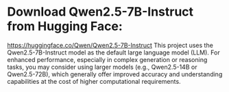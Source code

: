# Download Qwen2.5-7B-Instruct from Hugging Face:
https://huggingface.co/Qwen/Qwen2.5-7B-Instruct
This project uses the Qwen2.5-7B-Instruct model as the default large language model (LLM).
For enhanced performance, especially in complex generation or reasoning tasks, you may consider using larger models (e.g., Qwen2.5-14B or Qwen2.5-72B), which generally offer improved accuracy and understanding capabilities at the cost of higher computational requirements.

